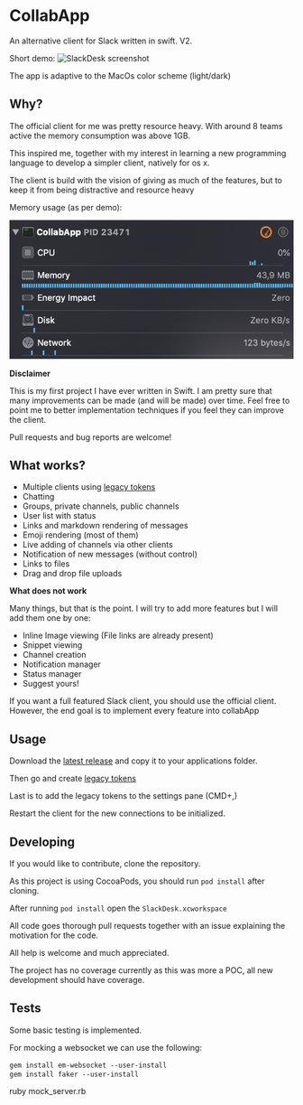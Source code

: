 # CollabApp

An alternative client for Slack written in swift. V2.

Short demo:
![SlackDesk screenshot](Resources/collabapp.gif "SlackDesk demo")

The app is adaptive to the MacOs color scheme (light/dark)

## Why?

The official client for me was pretty resource heavy. With around 8 teams active
the memory consumption was above 1GB.

This inspired me, together with my interest in learning a new programming
language to develop a simpler client, natively for os x.

The client is build with the vision of giving as much of the features, but to
keep it from being distractive and resource heavy

Memory usage (as per demo):

![SlackDesk memory screenshot](Resources/usage.png "SlackDesk resource screenshot")

__Disclaimer__

This is my first project I have ever written in Swift. I am pretty sure that many
improvements can be made (and will be made) over time. Feel free to point me to
better implementation techniques if you feel they can improve the client.

Pull requests and bug reports are welcome!

## What works?

- Multiple clients using [legacy tokens](https://api.slack.com/custom-integrations/legacy-tokens)
- Chatting
- Groups, private channels, public channels
- User list with status
- Links and markdown rendering of messages
- Emoji rendering (most of them)
- Live adding of channels via other clients
- Notification of new messages (without control)
- Links to files
- Drag and drop file uploads

__What does not work__

Many things, but that is the point. I will try to add more features but I will
add them one by one:

- Inline Image viewing (File links are already present)
- Snippet viewing
- Channel creation
- Notification manager
- Status manager
- Suggest yours!

If you want a full featured Slack client, you should use the official client.
However, the end goal is to implement every feature into collabApp

## Usage

Download the [latest release](https://github.com/haringsrob/SlackDesk/raw/master/SlackDesk.zip) and copy it to your applications
folder.

Then go and create [legacy tokens](https://api.slack.com/custom-integrations/legacy-tokens)

Last is to add the legacy tokens to the settings pane (CMD+,)

Restart the client for the new connections to be initialized.

## Developing

If you would like to contribute, clone the repository.

As this project is using CocoaPods, you should run `pod install` after cloning.

After running `pod install` open the `SlackDesk.xcworkspace`

All code goes thorough pull requests together with an issue explaining the
motivation for the code.

All help is welcome and much appreciated.

The project has no coverage currently as this was more a POC, all new
development should have coverage.


## Tests

Some basic testing is implemented.

For mocking a websocket we can use the following:

```
gem install em-websocket --user-install
gem install faker --user-install
```

ruby mock_server.rb
